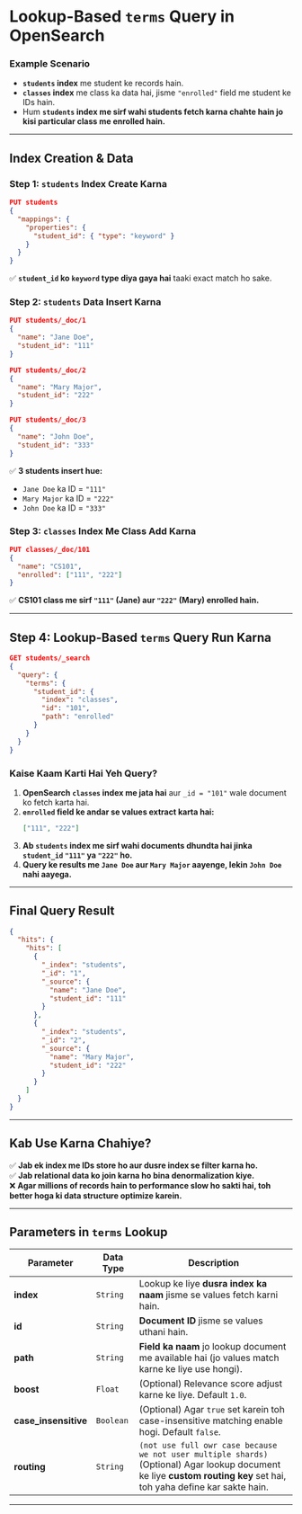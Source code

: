 # **Lookup-Based `terms` Query in OpenSearch**

### **Example Scenario**

- **`students` index** me student ke records hain.
- **`classes` index** me class ka data hai, jisme `"enrolled"` field me student ke IDs hain.
- Hum **`students` index me sirf wahi students fetch karna chahte hain jo kisi particular class me enrolled hain.**

---

## **Index Creation & Data**

### **Step 1: `students` Index Create Karna**

```json
PUT students
{
  "mappings": {
    "properties": {
      "student_id": { "type": "keyword" }
    }
  }
}
```

✅ **`student_id` ko `keyword` type diya gaya hai** taaki exact match ho sake.

### **Step 2: `students` Data Insert Karna**

```json
PUT students/_doc/1
{
  "name": "Jane Doe",
  "student_id": "111"
}

PUT students/_doc/2
{
  "name": "Mary Major",
  "student_id": "222"
}

PUT students/_doc/3
{
  "name": "John Doe",
  "student_id": "333"
}
```

✅ **3 students insert hue:**

- `Jane Doe` ka ID = `"111"`
- `Mary Major` ka ID = `"222"`
- `John Doe` ka ID = `"333"`

### **Step 3: `classes` Index Me Class Add Karna**

```json
PUT classes/_doc/101
{
  "name": "CS101",
  "enrolled": ["111", "222"]
}
```

✅ **CS101 class me sirf `"111"` (Jane) aur `"222"` (Mary) enrolled hain.**

---

## **Step 4: Lookup-Based `terms` Query Run Karna**

```json
GET students/_search
{
  "query": {
    "terms": {
      "student_id": {
        "index": "classes",
        "id": "101",
        "path": "enrolled"
      }
    }
  }
}
```

### **Kaise Kaam Karti Hai Yeh Query?**

1. **OpenSearch `classes` index me jata hai** aur `_id = "101"` wale document ko fetch karta hai.
2. **`enrolled` field ke andar se values extract karta hai:**
   ```json
   ["111", "222"]
   ```
3. **Ab `students` index me sirf wahi documents dhundta hai jinka `student_id` `"111"` ya `"222"` ho.**
4. **Query ke results me `Jane Doe` aur `Mary Major` aayenge, lekin `John Doe` nahi aayega.**

---

## **Final Query Result**

```json
{
  "hits": {
    "hits": [
      {
        "_index": "students",
        "_id": "1",
        "_source": {
          "name": "Jane Doe",
          "student_id": "111"
        }
      },
      {
        "_index": "students",
        "_id": "2",
        "_source": {
          "name": "Mary Major",
          "student_id": "222"
        }
      }
    ]
  }
}
```

---

## **Kab Use Karna Chahiye?**

✅ **Jab ek index me IDs store ho aur dusre index se filter karna ho.**  
✅ **Jab relational data ko join karna ho bina denormalization kiye.**  
❌ **Agar millions of records hain to performance slow ho sakti hai, toh better hoga ki data structure optimize karein.**

---

## **Parameters in `terms` Lookup**

| **Parameter**        | **Data Type** | **Description**                                                                                                                                                       |
| -------------------- | ------------- | --------------------------------------------------------------------------------------------------------------------------------------------------------------------- |
| **index**            | `String`      | Lookup ke liye **dusra index ka naam** jisme se values fetch karni hain.                                                                                              |
| **id**               | `String`      | **Document ID** jisme se values uthani hain.                                                                                                                          |
| **path**             | `String`      | **Field ka naam** jo lookup document me available hai (jo values match karne ke liye use hongi).                                                                      |
| **boost**            | `Float`       | (Optional) Relevance score adjust karne ke liye. Default `1.0`.                                                                                                       |
| **case_insensitive** | `Boolean`     | (Optional) Agar `true` set karein toh case-insensitive matching enable hogi. Default `false`.                                                                         |
| **routing**          | `String`      | `(not use full owr case because we not user multiple shards)` (Optional) Agar lookup document ke liye **custom routing key** set hai, toh yaha define kar sakte hain. |

---
